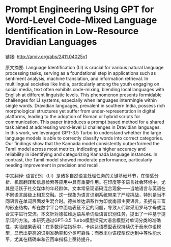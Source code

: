 # Prompt Engineering Using GPT for Word-Level Code-Mixed Language Identification in Low-Resource Dravidian Languages

链接: http://arxiv.org/abs/2411.04025v1

原文摘要:
Language Identification (LI) is crucial for various natural language
processing tasks, serving as a foundational step in applications such as
sentiment analysis, machine translation, and information retrieval. In
multilingual societies like India, particularly among the youth engaging on
social media, text often exhibits code-mixing, blending local languages with
English at different linguistic levels. This phenomenon presents formidable
challenges for LI systems, especially when languages intermingle within single
words. Dravidian languages, prevalent in southern India, possess rich
morphological structures yet suffer from under-representation in digital
platforms, leading to the adoption of Roman or hybrid scripts for
communication. This paper introduces a prompt based method for a shared task
aimed at addressing word-level LI challenges in Dravidian languages. In this
work, we leveraged GPT-3.5 Turbo to understand whether the large language
models is able to correctly classify words into correct categories. Our
findings show that the Kannada model consistently outperformed the Tamil model
across most metrics, indicating a higher accuracy and reliability in
identifying and categorizing Kannada language instances. In contrast, the Tamil
model showed moderate performance, particularly needing improvement in
precision and recall.

中文翻译:
语言识别（LI）是诸多自然语言处理任务的关键基础环节，在情感分析、机器翻译和信息检索等应用中具有重要作用。在印度等多语言社会环境中，尤其是活跃于社交媒体的年轻群体，文本常呈现语码混合现象——当地语言与英语在不同语言层级上相互交融。这一现象为语言识别系统带来了严峻挑战，特别是当不同语言在单词层面发生混合时。德拉维达语系作为印度南部主要语言，虽拥有丰富的形态结构，却在数字平台中面临表征不足的问题，导致人们常采用罗马字母或混合文字进行交流。本文针对德拉维达语系单词级语言识别任务，提出了一种基于提示词的方法。本研究通过GPT-3.5 Turbo模型探究大语言模型对单词分类的准确性，实验结果表明：在多数评估指标中，卡纳达语模型表现持续优于泰米尔语模型，显示出更高的识别准确率和分类可靠性；而泰米尔语模型仅达到中等性能水平，尤其在精确率和召回率指标上亟待提升。
